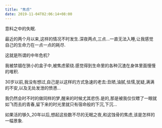 ```yaml
---
title: "焦虑"
date: 2019-11-04T02:06:14+08:00
---
```


意料之中的失眠.

最近的两个月以来,这样的情况不时发生.深夜两点,三点...一直无法入睡,让我感觉自己的生命力在一点一点的耗尽.

这就是所谓的中年危机?

我被禁锢在狭小的盒子中,被焦虑萦绕.感觉得到生命里的各种沉渣在身体里面慢慢的堆积.

30岁以前,我没有想过,自己是以这样的方式急速的老去:丑陋,油腻,怯懦,犹疑,满满的不安,以及无处发泄的愤懑...

我仍然会时不时的做同样的梦,醒来的时候尤其悲伤.是的,那是被我仅仅瞟了一眼就如飞而去的青春,留下来的时光里就只有宿命般的下沉,下沉...

如果活的够久,20年以后,想起这些数不尽的无眠之夜,和这蚀骨的焦虑,该是怎样的一幅景象. 
 

